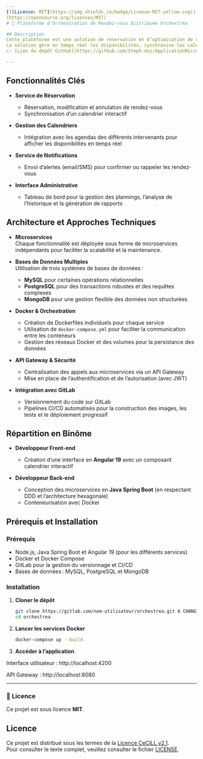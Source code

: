 ```yaml
---
[![License: MIT](https://img.shields.io/badge/License-MIT-yellow.svg)]
(https://opensource.org/licenses/MIT)
# 🚀 Plateforme d’Orchestration de Rendez-vous Distribuée Orchestréa

## Description
Cette plateforme est une solution de réservation et d’optimisation de rendez-vous (conseils, démonstrations, ateliers) reposant sur une architecture distribuée par microservices.
La solution gère en temps réel les disponibilités, synchronise les calendriers et envoie des notifications aux utilisateurs.
👉 [Lien du dépôt GitHub](https://github.com/Steph-mss/ApplicationMicroservice)

---
```

## Fonctionnalités Clés
- **Service de Réservation**  
  - Réservation, modification et annulation de rendez-vous  
  - Synchronisation d’un calendrier interactif

- **Gestion des Calendriers**  
  - Intégration avec les agendas des différents intervenants pour afficher les disponibilités en temps réel

- **Service de Notifications**  
  - Envoi d’alertes (email/SMS) pour confirmer ou rappeler les rendez-vous

- **Interface Administrative**  
  - Tableau de bord pour la gestion des plannings, l’analyse de l’historique et la génération de rapports

## Architecture et Approches Techniques
- **Microservices**  
  Chaque fonctionnalité est déployée sous forme de microservices indépendants pour faciliter la scalabilité et la maintenance.

- **Bases de Données Multiples**  
  Utilisation de trois systèmes de bases de données :
  - **MySQL** pour certaines opérations relationnelles
  - **PostgreSQL** pour des transactions robustes et des requêtes complexes
  - **MongoDB** pour une gestion flexible des données non structurées

- **Docker & Orchestration**  
  - Création de Dockerfiles individuels pour chaque service  
  - Utilisation de `docker-compose.yml` pour faciliter la communication entre les conteneurs  
  - Gestion des réseaux Docker et des volumes pour la persistance des données

- **API Gateway & Sécurité**  
  - Centralisation des appels aux microservices via un API Gateway  
  - Mise en place de l’authentification et de l’autorisation (avec JWT)

- **Intégration avec GitLab**  
  - Versionnement du code sur GitLab  
  - Pipelines CI/CD automatisés pour la construction des images, les tests et le déploiement progressif

## Répartition en Binôme
- **Développeur Front-end**  
  - Création d’une interface en **Angular 19** avec un composant calendrier interactif

- **Développeur Back-end**  
  - Conception des microservices en **Java Spring Boot** (en respectant DDD et l’architecture hexagonale)  
  - Conteneurisation avec Docker

## Prérequis et Installation

### Prérequis
- Node.js, Java Spring Boot et Angular 19 (pour les différents services)
- Docker et Docker Compose
- GitLab pour la gestion du versionnage et CI/CD
- Bases de données : MySQL, PostgreSQL et MongoDB

### Installation
1. **Cloner le dépôt**  
   ```bash
   git clone https://gitlab.com/nom-utilisateur/orchestrea.git A CHANGER
   cd orchestrea
2. **Lancer les services Docker**
   ```bash
   docker-compose up --build
3. **Accéder à l’application**

Interface utilisateur : http://localhost:4200

API Gateway : http://localhost:8080


---

### 📜 Licence

Ce projet est sous licence **MIT**.



## Licence

Ce projet est distribué sous les termes de la [Licence CeCILL v2.1](https://cecill.info/licences/Licence_CeCILL_V2.1-fr.html).  
Pour consulter le texte complet, veuillez consulter le fichier [LICENSE](./LICENSE).
